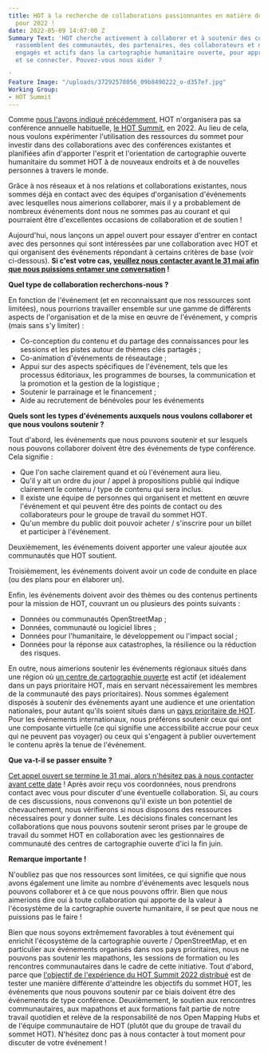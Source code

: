 ```yaml
---
title: HOT à la recherche de collaborations passionnantes en matière de conférences
  pour 2022 !
date: 2022-05-09 14:07:00 Z
Summary Text: 'HOT cherche activement à collaborer et à soutenir des conférences qui
  rassemblent des communautés, des partenaires, des collaborateurs et des partisans,
  engagés et actifs dans la cartographie humanitaire ouverte, pour apprendre, partager
  et se connecter. Pouvez-vous nous aider ?

'
Feature Image: "/uploads/37292578056_09b8490222_o-d357ef.jpg"
Working Group:
- HOT Summit
---
```


Comme [nous l'avons indiqué précédemment](https://summit.hotosm.org/), HOT n'organisera pas sa conférence annuelle habituelle, [le HOT Summit](https://summit.hotosm.org/), en 2022. Au lieu de cela, nous voulons expérimenter l'utilisation des ressources du sommet pour investir dans des collaborations avec des conférences existantes et planifiées afin d'apporter l'esprit et l'orientation de cartographie ouverte humanitaire du sommet HOT à de nouveaux endroits et à de nouvelles personnes à travers le monde.

Grâce à nos réseaux et à nos relations et collaborations existantes, nous sommes déjà en contact avec des équipes d'organisation d'événements avec lesquelles nous aimerions collaborer, mais il y a probablement de nombreux événements dont nous ne sommes pas au courant et qui pourraient être d'excellentes occasions de collaboration et de soutien !

Aujourd'hui, nous lançons un appel ouvert pour essayer d'entrer en contact avec des personnes qui sont intéressées par une collaboration avec HOT et qui organisent des événements répondant à certains critères de base (voir ci-dessous). **Si c'est votre cas, [veuillez nous contacter avant le 31 mai afin que nous puissions entamer une conversation](https://forms.gle/ton53h4gUD5VTqQC9) !**

**Quel type de collaboration recherchons-nous ?**

En fonction de l'événement (et en reconnaissant que nos ressources sont limitées), nous pourrions travailler ensemble sur une gamme de différents aspects de l'organisation et de la mise en œuvre de l'événement, y compris (mais sans s'y limiter) :
* Co-conception du contenu et du partage des connaissances pour les sessions et les pistes autour de thèmes clés partagés ;
* Co-animation d'événements de réseautage ;
* Appui sur des aspects spécifiques de l'événement, tels que les processus éditoriaux, les programmes de bourses, la communication et la promotion et la gestion de la logistique ;
* Soutenir le parrainage et le financement ;
* Aide au recrutement de bénévoles pour les événements

**Quels sont les types d'événements auxquels nous voulons collaborer et que nous voulons soutenir ?**

Tout d'abord, les événements que nous pouvons soutenir et sur lesquels nous pouvons collaborer doivent être des événements de type conférence. Cela signifie :
* Que l'on sache clairement quand et où l'événement aura lieu.
* Qu'il y ait un ordre du jour / appel à propositions publié qui indique clairement le contenu / type de contenu qui sera inclus.
* Il existe une équipe de personnes qui organisent et mettent en œuvre l'événement et qui peuvent être des points de contact ou des collaborateurs pour le groupe de travail du sommet HOT.
* Qu'un membre du public doit pouvoir acheter / s'inscrire pour un billet et participer à l'événement.

Deuxièmement, les événements doivent apporter une valeur ajoutée aux communautés que HOT soutient.

Troisièmement, les événements doivent avoir un code de conduite en place (ou des plans pour en élaborer un).

Enfin, les événements doivent avoir des thèmes ou des contenus pertinents pour la mission de HOT, couvrant un ou plusieurs des points suivants :
* Données ou communautés OpenStreetMap ;
* Données, communauté ou logiciel libres ;
* Données pour l'humanitaire, le développement ou l'impact social ;
* Données pour la réponse aux catastrophes, la résilience ou la réduction des risques.

En outre, nous aimerions soutenir les événements régionaux situés dans une région où [un centre de cartographie ouverte](https://www.hotosm.org/hubs/) est actif (et idéalement dans un pays prioritaire HOT, mais en servant nécessairement les membres de la communauté des pays prioritaires). Nous sommes également disposés à soutenir des événements ayant une audience et une orientation nationales, pour autant qu'ils soient situés dans un [pays prioritaire de HOT](https://wiki.openstreetmap.org/wiki/Humanitarian_OSM_Team/Priority_countries). Pour les événements internationaux, nous préférons soutenir ceux qui ont une composante virtuelle (ce qui signifie une accessibilité accrue pour ceux qui ne peuvent pas voyager) ou ceux qui s'engagent à publier ouvertement le contenu après la tenue de l'événement.

**Que va-t-il se passer ensuite ?**

[Cet appel ouvert se termine le 31 mai, alors n'hésitez pas à nous contacter avant cette date](https://forms.gle/ton53h4gUD5VTqQC9) ! Après avoir reçu vos coordonnées, nous prendrons contact avec vous pour discuter d'une éventuelle collaboration. Si, au cours de ces discussions, nous convenons qu'il existe un bon potentiel de chevauchement, nous vérifierons si nous disposons des ressources nécessaires pour y donner suite. Les décisions finales concernant les collaborations que nous pouvons soutenir seront prises par le groupe de travail du sommet HOT en collaboration avec les gestionnaires de communauté des centres de cartographie ouverte d'ici la fin juin.

**Remarque importante !**

N'oubliez pas que nos ressources sont limitées, ce qui signifie que nous avons également une limite au nombre d'événements avec lesquels nous pouvons collaborer et à ce que nous pouvons offrir. Bien que nous aimerions dire oui à toute collaboration qui apporte de la valeur à l'écosystème de la cartographie ouverte humanitaire, il se peut que nous ne puissions pas le faire !

Bien que nous soyons extrêmement favorables à tout événement qui enrichit l'écosystème de la cartographie ouverte / OpenStreetMap, et en particulier aux événements organisés dans nos pays prioritaires, nous ne pouvons pas soutenir les mapathons, les sessions de formation ou les rencontres communautaires dans le cadre de cette initiative. Tout d'abord, parce que [l'objectif de l'expérience du HOT Summit 2022 distribué](https://www.hotosm.org/updates/update-on-the-2022-and-2023-summits/) est de tester une manière différente d'atteindre les objectifs du sommet HOT, les événements que nous pouvons soutenir par ce biais doivent être des événements de type conférence. Deuxièmement, le soutien aux rencontres communautaires, aux mapathons et aux formations fait partie de notre travail quotidien et relève de la responsabilité de nos Open Mapping Hubs et de l'équipe communautaire de HOT (plutôt que du groupe de travail du sommet HOT). N'hésitez donc pas à nous contacter à tout moment pour discuter de votre événement !
